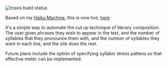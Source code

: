 ![travis build status](https://travis-ci.org/christopheralcock/lyric-writer.svg "travis build status")



Based on my <a href="https://github.com/christopheralcock/haiku_machine
">Haiku Machine</a>, this is now live, <a href="http://lyricswriter.herokuapp.com">here</a>

It's a simple way to automate the cut up technique of literary composition.  The user gives phrases they wish to appear in the text, and the number of syllables that they pronounce them with, and the number of syllables they want in each line, and the site does the rest.

Future plans include the option of specifying syllabic stress pattens so that effective meter can be implemented.
